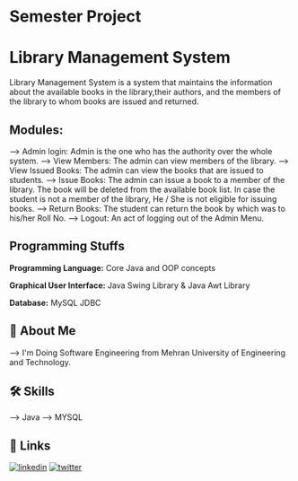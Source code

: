 # Semester Project

# Library Management System 

Library Management System is a system that maintains the information about the available books in the library,their authors, and the members of the library to whom books are issued and returned.

## Modules:
-->	Admin login: Admin is the one who has the authority over the whole system.
-->	View Members: The admin can view members of the library.
-->	View Issued Books: The admin can view the books that are issued to students.
-->	Issue Books: The admin can issue a book to a member of the library. The book will be deleted from the available book list. In case the student is not a member of the library, He / She is not eligible for issuing books.
-->	Return Books: The student can return the book by which was to his/her Roll No.
-->	Logout: An act of logging out of the Admin Menu.



## Programming Stuffs 

**Programming Language:** Core Java and OOP concepts

**Graphical User Interface:** Java Swing Library & Java Awt Library

**Database:** MySQL JDBC



## 🚀 About Me
--> I'm Doing Software Engineering from Mehran University of Engineering and Technology.


## 🛠 Skills
--> Java 
--> MYSQL 


## 🔗 Links
[![linkedin](https://img.shields.io/badge/linkedin-0A66C2?style=for-the-badge&logo=linkedin&logoColor=white)](https://www.linkedin.com/in/uzair-memon-ba180a229/)
[![twitter](https://img.shields.io/badge/twitter-1DA1F2?style=for-the-badge&logo=twitter&logoColor=white)](https://twitter.com/Uzair044)


